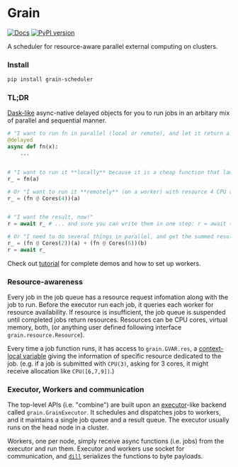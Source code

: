 # Grain

[![Docs](https://img.shields.io/badge/docs-read%20now-blue.svg)](https://grain.readthedocs.io)
[![PyPI version](https://img.shields.io/pypi/v/grain-scheduler.svg)](https://pypi.org/project/grain-scheduler)

A scheduler for resource-aware parallel external computing on clusters.

### Install

```Bash
pip install grain-scheduler
```

### TL;DR

[Dask-like](https://docs.dask.org/en/latest/delayed.html) async-native delayed objects for you to run jobs in an arbitary mix of parallel and sequential manner.

```python
# "I want to run fn in parallel (local or remote), and let it return a placeholder for the result."
@delayed
async def fn(x):
    ...


# "I want to run it **locally** because it is a cheap function that launch other expensive calculations."
r_ = fn(a)

# Or "I want to run it **remotely** (on a worker) with resource 4 CPU cores because it is an expensive, leaf function."
r_ = (fn @ Cores(4))(a)


# "I want the result, now!"
r = await r_ # ... and sure you can write them in one step: r = await (fn @ Cores(4))(a)

# Or "I need to do several things in parallel, and get the summed result afterwards."
r_ = (fn @ Cores(2))(a) + (fn @ Cores(6))(b)
r = await r_
```

Check out [tutorial](https://grain.readthedocs.io/en/latest/tutorial_delayed.html) for complete demos and how to set up workers.

### Resource-awareness

Every job in the job queue has a resource request infomation along with the job to run. Before the executor run each job, it queries each worker for resource availability. If resource is insufficient, the job queue is suspended until completed jobs return resources. Resources can be CPU cores, virtual memory, both, (or anything user defined following interface `grain.resource.Resource`).

Every time a job function runs, it has access to `grain.GVAR.res`, a [context-local variable](https://trio.readthedocs.io/en/stable/reference-core.html#task-local-storage) giving the information of specific resource dedicated to the job. (e.g. if a job is submitted with `CPU(3)`, asking for 3 cores, it might receive allocation like `CPU([6,7,9])`.)

### Executor, Workers and communication

The top-level APIs (i.e. "combine") are built upon an [executor](https://docs.python.org/3/library/concurrent.futures.html#concurrent.futures.Executor)-like backend called `grain.GrainExecutor`. It schedules and dispatches jobs to workers, and it maintains a single job queue and a result queue. The executor usually runs on the head node in a cluster.

Workers, one per node, simply receive async functions (i.e. jobs) from the executor and run them. Executor and workers use socket for communication, and [`dill`](https://dill.readthedocs.io/en/latest/) serializes the functions to byte payloads.
